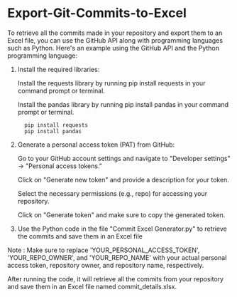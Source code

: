 # Export-Git-Commits-to-Excel

   To retrieve all the commits made in your repository and export them to an Excel file, you can use the GitHub API along with programming languages such as Python. Here's an example using the GitHub API and the Python programming language:

1. Install the required libraries:

   Install the requests library by running pip install requests in your command prompt or terminal.
   
   Install the pandas library by running pip install pandas in your command prompt or terminal.
   
         pip install requests
         pip install pandas
   

2.  Generate a personal access token (PAT) from GitHub:

    Go to your GitHub account settings and navigate to "Developer settings" -> "Personal access tokens."
    
    Click on "Generate new token" and provide a description for your token.
    
    Select the necessary permissions (e.g., repo) for accessing your repository.
    
    Click on "Generate token" and make sure to copy the generated token.

3. Use the  Python code in the file "Commit Excel Generator.py" to retrieve the commits and save them in an Excel file

Note : Make sure to replace 'YOUR_PERSONAL_ACCESS_TOKEN', 'YOUR_REPO_OWNER', and 'YOUR_REPO_NAME' with your actual personal access token, repository owner, and repository name, respectively.

After running the code, it will retrieve all the commits from your repository and save them in an Excel file named commit_details.xlsx.
